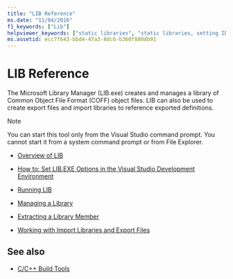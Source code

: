 ```yaml
---
title: "LIB Reference"
ms.date: "11/04/2016"
f1_keywords: ["Lib"]
helpviewer_keywords: ["static libraries", "static libraries, setting IDE options", "Library Manager", "LIB [C++]", "32-Bit Library Manager"]
ms.assetid: ecc7f643-bbd4-47a3-8dc6-b360f880db91
---
```

# LIB Reference

The Microsoft Library Manager (LIB.exe) creates and manages a library of Common Object File Format (COFF) object files. LIB can also be used to create export files and import libraries to reference exported definitions.

> [!NOTE]
>  You can start this tool only from the Visual Studio command prompt. You cannot start it from a system command prompt or from File Explorer.

- [Overview of LIB](../../build/reference/overview-of-lib.md)

- [How to: Set LIB.EXE Options in the Visual Studio Development Environment](../../build/reference/how-to-set-lib-exe-options-in-the-visual-studio-development-environment.md)

- [Running LIB](../../build/reference/running-lib.md)

- [Managing a Library](../../build/reference/managing-a-library.md)

- [Extracting a Library Member](../../build/reference/extracting-a-library-member.md)

- [Working with Import Libraries and Export Files](../../build/reference/working-with-import-libraries-and-export-files.md)

## See also

- [C/C++ Build Tools](../../build/reference/c-cpp-build-tools.md)

